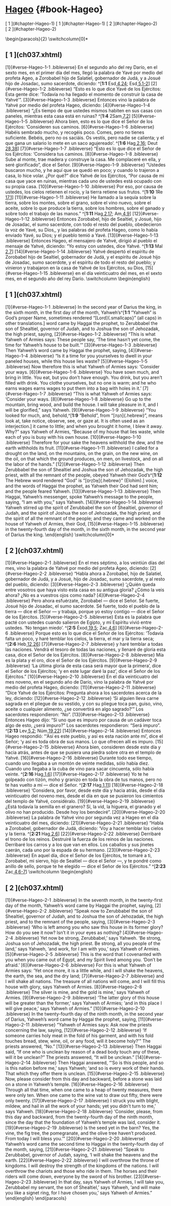# [Hageo](ch001.xhtml) {#book-Hageo}

<div id="chapterlinks-Hageo" class="chapterlinks">[&nbsp;1&nbsp;](#chapter-Hageo-1) [&nbsp;1&nbsp;](#chapter-Hageo-1) [&nbsp;2&nbsp;](#chapter-Hageo-2) [&nbsp;2&nbsp;](#chapter-Hageo-2) </div>

\begin{paracols}{2}
\switchcolumn[0]*

<h2 class="chaptertitle">[&nbsp;1&nbsp;](ch037.xhtml)<span><span id="chapter-Hageo-1"></span></span></h2>

[1]{#verse-Hageo-1-1 .bibleverse} En el segundo año del rey Darío, en el sexto mes, en el primer día del mes, llegó la palabra de Yavé por medio del profeta Ageo, a Zorobabel hijo de Salatiel, gobernador de Judá, y a Josué hijo de Josadac, sumo sacerdote, diciendo: ^[**1:1** Esd[ 4,24](ch046.xhtml#verse-1-Corintios-4-24); Esd[ 5,1-2](ch046.xhtml#verse-1-Corintios-5-1)] [2]{#verse-Hageo-1-2 .bibleverse} “Esto es lo que dice Yavé de los Ejércitos: Esta gente dice: ‘Todavía no ha llegado el momento de construir la casa de Yahvé’”.
[3]{#verse-Hageo-1-3 .bibleverse} Entonces vino la palabra de Yahvé por medio del profeta Hageo, diciendo: [4]{#verse-Hageo-1-4 .bibleverse} “¿Es tiempo de que ustedes mismos habiten en sus casas con paneles, mientras esta casa está en ruinas? ^[**1:4** 2Sam[ 7,2](ch046.xhtml#verse-1-Corintios-7-2)] [5]{#verse-Hageo-1-5 .bibleverse} Ahora bien, esto es lo que dice el Señor de los Ejércitos: ‘Consideren sus caminos. [6]{#verse-Hageo-1-6 .bibleverse} Habéis sembrado mucho, y recogéis poco. Comes, pero no tienes suficiente. Bebéis, pero no os saciáis. Os vestís, pero nadie se calienta; y el que gana un salario lo mete en un saco agujereado’. ^[**1:6** Hag[ 2,16](ch046.xhtml#verse-1-Corintios-2-16); Deut[ 28,38](ch046.xhtml#verse-1-Corintios-28-38)]
[7]{#verse-Hageo-1-7 .bibleverse} “Esto es lo que dice el Señor de los Ejércitos: ‘Considera tus caminos. [8]{#verse-Hageo-1-8 .bibleverse} Sube al monte, trae madera y construye la casa. Me complaceré en ella, y seré glorificado”, dice el Señor. [9]{#verse-Hageo-1-9 .bibleverse} “Ustedes buscaron mucho, y he aquí que se quedó en poco; y cuando lo trajeron a casa, lo hice volar. ¿Por qué?” dice Yahvé de los Ejércitos, “Por causa de mi casa que yace en ruinas, mientras cada uno de ustedes está ocupado con su propia casa. [10]{#verse-Hageo-1-10 .bibleverse} Por eso, por causa de ustedes, los cielos retienen el rocío, y la tierra retiene sus frutos. ^[**1:10** 1Re[ 17,1](ch046.xhtml#verse-1-Corintios-17-1)] [11]{#verse-Hageo-1-11 .bibleverse} He llamado a la sequía sobre la tierra, sobre los montes, sobre el grano, sobre el vino nuevo, sobre el aceite, sobre lo que produce la tierra, sobre los hombres, sobre el ganado y sobre todo el trabajo de las manos.” ^[**1:11** Hag[ 2,17](ch046.xhtml#verse-1-Corintios-2-17); Am[ 4,9](ch046.xhtml#verse-1-Corintios-4-9)]
[12]{#verse-Hageo-1-12 .bibleverse} Entonces Zorobabel, hijo de Sealtiel, y Josué, hijo de Josadac, el sumo sacerdote, con todo el resto del pueblo, obedecieron la voz de Yavé, su Dios,, y las palabras del profeta Hageo, como lo había enviado Yavé, su Dios; y el pueblo temió a Yavé.
[13]{#verse-Hageo-1-13 .bibleverse} Entonces Hageo, el mensajero de Yahvé, dirigió al pueblo el mensaje de Yahvé, diciendo: “Yo estoy con ustedes, dice Yahvé. ^[**1:13** Mal[ 2,7](ch046.xhtml#verse-1-Corintios-2-7)]
[14]{#verse-Hageo-1-14 .bibleverse} Yahvé despertó el espíritu de Zorobabel hijo de Sealtiel, gobernador de Judá, y el espíritu de Josué hijo de Josadac, sumo sacerdote, y el espíritu de todo el resto del pueblo; y vinieron y trabajaron en la casa de Yahvé de los Ejércitos, su Dios, [15]{#verse-Hageo-1-15 .bibleverse} en el día veinticuatro del mes, en el sexto mes, en el segundo año del rey Darío.
\switchcolumn
\begin{english}

<h2 class="chaptertitle">[&nbsp;1&nbsp;](ch037.xhtml)<span><span id="chapter-Hageo-1"></span></span></h2>

[1]{#verse-Hageo-1-1 .bibleverse} In the second year of Darius the king, in the sixth month, in the first day of the month, Yahweh’s^[**1:1** “Yahweh” is God’s proper Name, sometimes rendered “[Lord]{.smallcaps}” (all caps) in other translations.] word came by Haggai the prophet, to Zerubbabel the son of Shealtiel, governor of Judah, and to Joshua the son of Jehozadak, the high priest, saying, [2]{#verse-Hageo-1-2 .bibleverse} “This is what Yahweh of Armies says: These people say, ‘The time hasn’t yet come, the time for Yahweh’s house to be built.’” [3]{#verse-Hageo-1-3 .bibleverse} Then Yahweh’s word came by Haggai the prophet, saying, [4]{#verse-Hageo-1-4 .bibleverse} “Is it a time for you yourselves to dwell in your paneled houses, while this house lies waste? [5]{#verse-Hageo-1-5 .bibleverse} Now therefore this is what Yahweh of Armies says: ‘Consider your ways. [6]{#verse-Hageo-1-6 .bibleverse} You have sown much, and bring in little. You eat, but you don’t have enough. You drink, but you aren’t filled with drink. You clothe yourselves, but no one is warm; and he who earns wages earns wages to put them into a bag with holes in it.’ [7]{#verse-Hageo-1-7 .bibleverse} “This is what Yahweh of Armies says: ‘Consider your ways. [8]{#verse-Hageo-1-8 .bibleverse} Go up to the mountain, bring wood, and build the house. I will take pleasure in it, and I will be glorified,” says Yahweh. [9]{#verse-Hageo-1-9 .bibleverse} “You looked for much, and, behold,^[**1:9** “Behold”, from “[הִנֵּה]{.hebrew}”, means look at, take notice, observe, see, or gaze at. It is often used as an interjection.] it came to little; and when you brought it home, I blew it away. Why?” says Yahweh of Armies, “Because of my house that lies waste, while each of you is busy with his own house. [10]{#verse-Hageo-1-10 .bibleverse} Therefore for your sake the heavens withhold the dew, and the earth withholds its fruit. [11]{#verse-Hageo-1-11 .bibleverse} I called for a drought on the land, on the mountains, on the grain, on the new wine, on the oil, on that which the ground produces, on men, on livestock, and on all the labor of the hands.” [12]{#verse-Hageo-1-12 .bibleverse} Then Zerubbabel the son of Shealtiel and Joshua the son of Jehozadak, the high priest, with all the remnant of the people, obeyed Yahweh their God’s^[**1:12** The Hebrew word rendered “God” is “[אֱלֹהִ֑ים]{.hebrew}” (Elohim).] voice, and the words of Haggai the prophet, as Yahweh their God had sent him; and the people feared Yahweh. [13]{#verse-Hageo-1-13 .bibleverse} Then Haggai, Yahweh’s messenger, spoke Yahweh’s message to the people, saying, “I am with you,” says Yahweh. [14]{#verse-Hageo-1-14 .bibleverse} Yahweh stirred up the spirit of Zerubbabel the son of Shealtiel, governor of Judah, and the spirit of Joshua the son of Jehozadak, the high priest, and the spirit of all the remnant of the people; and they came and worked on the house of Yahweh of Armies, their God, [15]{#verse-Hageo-1-15 .bibleverse} in the twenty-fourth day of the month, in the sixth month, in the second year of Darius the king. 
\end{english}
\switchcolumn[0]*

<h2 class="chaptertitle">[&nbsp;2&nbsp;](ch037.xhtml)<span><span id="chapter-Hageo-2"></span></span></h2>

[1]{#verse-Hageo-2-1 .bibleverse} En el mes séptimo, a los veintiún días del mes, vino la palabra de Yahvé por medio del profeta Ageo, diciendo: [2]{#verse-Hageo-2-2 .bibleverse} “Habla ahora a Zorobabel, hijo de Salatiel, gobernador de Judá, y a Josué, hijo de Josadac, sumo sacerdote, y al resto del pueblo, diciendo: [3]{#verse-Hageo-2-3 .bibleverse} ‘¿Quién queda entre vosotros que haya visto esta casa en su antigua gloria? ¿Cómo la veis ahora? ¿No es a vuestros ojos como nada? [4]{#verse-Hageo-2-4 .bibleverse} Pero ahora esfuérzate, Zorobabel — dice el Señor. Sé fuerte, Josué hijo de Josadac, el sumo sacerdote. Sé fuerte, todo el pueblo de la tierra — dice el Señor — y trabaja, porque yo estoy contigo — dice el Señor de los Ejércitos. [5]{#verse-Hageo-2-5 .bibleverse} Esta es la palabra que pacté con ustedes cuando salieron de Egipto, y mi Espíritu vivió entre ustedes. ‘No tengan miedo’. ^[**2:5** Éxod[ 19,5](ch046.xhtml#verse-1-Corintios-19-5); Zac[ 4,6](ch046.xhtml#verse-1-Corintios-4-6)] [6]{#verse-Hageo-2-6 .bibleverse} Porque esto es lo que dice el Señor de los Ejércitos: ‘Todavía falta un poco, y haré temblar los cielos, la tierra, el mar y la tierra seca; ^[**2:6** Heb[ 12,26](ch046.xhtml#verse-1-Corintios-12-26)] [7]{#verse-Hageo-2-7 .bibleverse} y haré temblar a todas las naciones. Vendrá el tesoro de todas las naciones, y llenaré de gloria esta casa, dice el Señor de los Ejércitos. [8]{#verse-Hageo-2-8 .bibleverse} Mía es la plata y el oro, dice el Señor de los Ejércitos. [9]{#verse-Hageo-2-9 .bibleverse} ‘La última gloria de esta casa será mayor que la primera’, dice el Señor de los Ejércitos; ‘y en este lugar daré la paz’, dice el Señor de los Ejércitos.”
[10]{#verse-Hageo-2-10 .bibleverse} En el día veinticuatro del mes noveno, en el segundo año de Darío, vino la palabra de Yahvé por medio del profeta Hageo, diciendo: [11]{#verse-Hageo-2-11 .bibleverse} “Dice Yahvé de los Ejércitos: Pregunta ahora a los sacerdotes acerca de la ley, diciendo: [12]{#verse-Hageo-2-12 .bibleverse} ‘Si alguien lleva carne sagrada en el pliegue de su vestido, y con su pliegue toca pan, guiso, vino, aceite o cualquier alimento, ¿se convertirá en algo sagrado?’” Los sacerdotes respondieron: “No”.
[13]{#verse-Hageo-2-13 .bibleverse} Entonces Hageo dijo: “Si uno que es impuro por causa de un cadáver toca algo de esto, ¿será impuro?” Los sacerdotes respondieron: “Será impuro”. ^[**2:13** Lev[ 5,2](ch046.xhtml#verse-1-Corintios-5-2); Núm[ 19,22](ch046.xhtml#verse-1-Corintios-19-22)]
[14]{#verse-Hageo-2-14 .bibleverse} Entonces Hageo respondió: “‘Así es este pueblo, y así es esta nación ante mí’, dice el Señor; ‘y así es toda obra de sus manos. Lo que ofrecen allí es impuro.
[15]{#verse-Hageo-2-15 .bibleverse} Ahora bien, consideren desde este día y hacia atrás, antes de que se pusiera una piedra sobre otra en el templo de Yahvé. [16]{#verse-Hageo-2-16 .bibleverse} Durante todo ese tiempo, cuando uno llegaba a un montón de veinte medidas, sólo había diez. Cuando uno llegaba a la cuba de vino para sacar cincuenta, sólo había veinte. ^[**2:16** Hag[ 1,6](ch046.xhtml#verse-1-Corintios-1-6)] [17]{#verse-Hageo-2-17 .bibleverse} Yo te he golpeado con tizón, moho y granizo en toda la obra de tus manos, pero no te has vuelto a mí — dice el Señor. ^[**2:17** Hag[ 1,11](ch046.xhtml#verse-1-Corintios-1-11)] [18]{#verse-Hageo-2-18 .bibleverse} ‘Considera, por favor, desde este día y hacia atrás, desde el día veinticuatro del noveno mes, desde el día en que se pusieron los cimientos del templo de Yahvé, considéralo. [19]{#verse-Hageo-2-19 .bibleverse} ¿Está todavía la semilla en el granero? Sí, la vid, la higuera, el granado y el olivo no han producido. Desde hoy los bendeciré”.
[20]{#verse-Hageo-2-20 .bibleverse} La palabra de Yahvé vino por segunda vez a Hageo en el día veinticuatro del mes, diciendo: [21]{#verse-Hageo-2-21 .bibleverse} “Habla a Zorobabel, gobernador de Judá, diciendo: ‘Voy a hacer temblar los cielos y la tierra. ^[**2:21** Hag[ 2,6](ch046.xhtml#verse-1-Corintios-2-6)] [22]{#verse-Hageo-2-22 .bibleverse} Derribaré el trono de los reinos. Destruiré la fuerza de los reinos de las naciones. Derribaré los carros y a los que van en ellos. Los caballos y sus jinetes caerán, cada uno por la espada de su hermano. [23]{#verse-Hageo-2-23 .bibleverse} En aquel día, dice el Señor de los Ejércitos, te tomaré a ti, Zorobabel, mi siervo, hijo de Sealtiel — dice el Señor —, y te pondré como anillo de sello, porque te he elegido — dice el Señor de los Ejércitos.” ^[**2:23** Zac[ 4,6-7](ch046.xhtml#verse-1-Corintios-4-6)]
\switchcolumn
\begin{english}

<h2 class="chaptertitle">[&nbsp;2&nbsp;](ch037.xhtml)<span><span id="chapter-Hageo-2"></span></span></h2>

[1]{#verse-Hageo-2-1 .bibleverse} In the seventh month, in the twenty-first day of the month, Yahweh’s word came by Haggai the prophet, saying, [2]{#verse-Hageo-2-2 .bibleverse} “Speak now to Zerubbabel the son of Shealtiel, governor of Judah, and to Joshua the son of Jehozadak, the high priest, and to the remnant of the people, saying, [3]{#verse-Hageo-2-3 .bibleverse} ‘Who is left among you who saw this house in its former glory? How do you see it now? Isn’t it in your eyes as nothing? [4]{#verse-Hageo-2-4 .bibleverse} Yet now be strong, Zerubbabel,’ says Yahweh. ‘Be strong, Joshua son of Jehozadak, the high priest. Be strong, all you people of the land,’ says Yahweh, ‘and work, for I am with you,’ says Yahweh of Armies. [5]{#verse-Hageo-2-5 .bibleverse} This is the word that I covenanted with you when you came out of Egypt, and my Spirit lived among you. ‘Don’t be afraid.’ [6]{#verse-Hageo-2-6 .bibleverse} For this is what Yahweh of Armies says: ‘Yet once more, it is a little while, and I will shake the heavens, the earth, the sea, and the dry land; [7]{#verse-Hageo-2-7 .bibleverse} and I will shake all nations. The treasure of all nations will come, and I will fill this house with glory, says Yahweh of Armies. [8]{#verse-Hageo-2-8 .bibleverse} The silver is mine, and the gold is mine,’ says Yahweh of Armies. [9]{#verse-Hageo-2-9 .bibleverse} ‘The latter glory of this house will be greater than the former,’ says Yahweh of Armies; ‘and in this place I will give peace,’ says Yahweh of Armies.”
[10]{#verse-Hageo-2-10 .bibleverse} In the twenty-fourth day of the ninth month, in the second year of Darius, Yahweh’s word came by Haggai the prophet, saying, [11]{#verse-Hageo-2-11 .bibleverse} “Yahweh of Armies says: Ask now the priests concerning the law, saying, [12]{#verse-Hageo-2-12 .bibleverse} ‘If someone carries holy meat in the fold of his garment, and with his fold touches bread, stew, wine, oil, or any food, will it become holy?’” The priests answered, “No.” [13]{#verse-Hageo-2-13 .bibleverse} Then Haggai said, “If one who is unclean by reason of a dead body touch any of these, will it be unclean?” The priests answered, “It will be unclean.” [14]{#verse-Hageo-2-14 .bibleverse} Then Haggai answered, “‘So is this people, and so is this nation before me,’ says Yahweh; ‘and so is every work of their hands. That which they offer there is unclean.
[15]{#verse-Hageo-2-15 .bibleverse} Now, please consider from this day and backward, before a stone was laid on a stone in Yahweh’s temple. [16]{#verse-Hageo-2-16 .bibleverse} Through all that time, when one came to a heap of twenty measures, there were only ten. When one came to the wine vat to draw out fifty, there were only twenty. [17]{#verse-Hageo-2-17 .bibleverse} I struck you with blight, mildew, and hail in all the work of your hands; yet you didn’t turn to me,’ says Yahweh. [18]{#verse-Hageo-2-18 .bibleverse} ‘Consider, please, from this day and backward, from the twenty-fourth day of the ninth month, since the day that the foundation of Yahweh’s temple was laid, consider it. [19]{#verse-Hageo-2-19 .bibleverse} Is the seed yet in the barn? Yes, the vine, the fig tree, the pomegranate, and the olive tree haven’t produced. From today I will bless you.’”
[20]{#verse-Hageo-2-20 .bibleverse} Yahweh’s word came the second time to Haggai in the twenty-fourth day of the month, saying, [21]{#verse-Hageo-2-21 .bibleverse} “Speak to Zerubbabel, governor of Judah, saying, ‘I will shake the heavens and the earth. [22]{#verse-Hageo-2-22 .bibleverse} I will overthrow the throne of kingdoms. I will destroy the strength of the kingdoms of the nations. I will overthrow the chariots and those who ride in them. The horses and their riders will come down, everyone by the sword of his brother. [23]{#verse-Hageo-2-23 .bibleverse} In that day, says Yahweh of Armies, I will take you, Zerubbabel my servant, the son of Shealtiel,’ says Yahweh, ‘and will make you like a signet ring, for I have chosen you,’ says Yahweh of Armies.”
\end{english}
\end{paracols}
